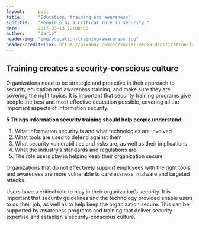 ```yaml
---
layout:     post
title:      "Education, training and awareness"
subtitle:   "People play a critical role in security."
date:       2017-03-13 12:00:00
author:     "dario"
header-img: "img/education-training-awareness.jpg"
header-credit-link: https://pixabay.com/en/social-media-digitization-faces-2528410/
---
```



## Training creates a security-conscious culture

Organizations need to be strategic and proactive in their approach to security education and awareness training, and make sure they are covering the right topics. It is important that security training programs give people the best and most effective education possible, covering all the important aspects of information security.

**5 Things information security training should help people understand:**
1. What information security is and what technologies are involved
2. What tools are used to defend against them
3. What security vulnerabilities and risks are, as well as their implications
4. What the industry’s standards and regulations are
5. The role users play in helping keep their organization secure

Organizations that do not effectively support employees with the right tools and awareness are more vulnerable to carelessness, malware and targeted attacks.

Users have a critical role to play in their organization’s security. It is important that security guidelines and the technology provided enable users to do their job, as well as to help keep the organization secure. This can be supported by awareness programs and training that deliver security expertise and establish a security-conscious culture.
